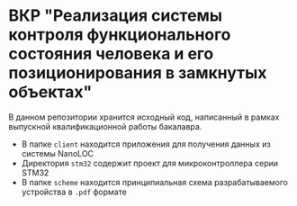 # ВКР "Реализация системы контроля функционального состояния человека и его позиционирования в замкнутых объектах"

В данном репозитории хранится исходный код, написанный в рамках выпускной квалификационной работы бакалавра.

- В папке `client` находится приложения для получения данных из системы NanoLOC
- Директория `stm32` содержит проект для микроконтроллера серии STM32
- В папке `scheme` находится принципиальная схема разрабатываемого устройства в `.pdf` формате
